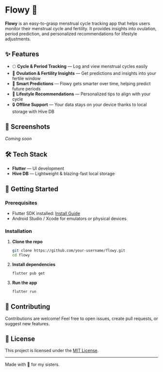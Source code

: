 
# Flowy 🌸

**Flowy** is an easy-to-grasp menstrual cycle tracking app that helps users monitor their menstrual cycle and fertility. It provides insights into ovulation, period prediction, and personalized recommendations for lifestyle adjustments.

## ✨ Features

- 🌕 **Cycle & Period Tracking** — Log and view menstrual cycles easily
- 🔮 **Ovulation & Fertility Insights** — Get predictions and insights into your fertile window
- 📅 **Smart Predictions** — Flowy gets smarter over time, helping predict future periods
- 🌿 **Lifestyle Recommendations** — Personalized tips to align with your cycle
- 🔒 **Offline Support** — Your data stays on your device thanks to local storage with Hive DB

## 📱 Screenshots
*Coming soon*

## 🛠️ Tech Stack

- **Flutter** — UI development
- **Hive DB** — Lightweight & blazing-fast local storage

## 🚀 Getting Started

### Prerequisites
- Flutter SDK installed: [Install Guide](https://flutter.dev/docs/get-started/install)
- Android Studio / Xcode for emulators or physical devices

### Installation

1. **Clone the repo**
   ```bash
   git clone https://github.com/your-username/flowy.git
   cd flowy
   ```

2. **Install dependencies**
   ```bash
   flutter pub get
   ```

3. **Run the app**
   ```bash
   flutter run
   ```

## 🧠 Contributing

Contributions are welcome! Feel free to open issues, create pull requests, or suggest new features.

## 📄 License

This project is licensed under the [MIT License](LICENSE).

---

Made with 💖 for my sisters.
